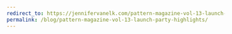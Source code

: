 ```yaml
---
redirect_to: https://jennifervanelk.com/pattern-magazine-vol-13-launch-party-highlights/
permalink: /blog/pattern-magazine-vol-13-launch-party-highlights/
---
```

